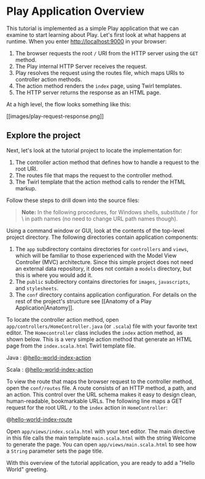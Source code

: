 <!--- Copyright (C) 2009-2018 Lightbend Inc. <https://www.lightbend.com> -->

# Play Application Overview

This tutorial is implemented as a simple Play application that we can examine to start learning about Play. Let's first look at what happens at runtime. When you enter <http://localhost:9000> in your browser:

1. The browser requests the root `/` URI from the HTTP server using the `GET` method.
1. The Play internal HTTP Server receives the request.
1. Play resolves the request using the routes file, which maps URIs to controller action methods.
1. The action method renders the `index` page, using Twirl templates.
1. The HTTP server returns the response as an HTML page.

At a high level, the flow looks something like this:

[[images/play-request-response.png]]

## Explore the project

Next, let's look at the tutorial project to locate the implementation for:

1. The controller action method that defines how to handle a request to the root URI.
1. The routes file that maps the request to the controller method.
1. The Twirl template that the action method calls to render the HTML markup.

Follow these steps to drill down into the source files:

> **Note:** In the following procedures, for Windows shells, substitute / for \ in path names (no need to change URL path names though). 

Using a command window or GUI, look at the contents of the top-level project directory. The following directories contain application components:

1. The `app` subdirectory contains directories for `controllers` and `views`, which will be familiar to those experienced with the Model View Controller (MVC) architecture. Since this simple project does not need an external data repository, it does not contain a `models` directory, but this is where you would add it.
1. The `public` subdirectory contains directories for `images`, `javascripts`, and `stylesheets`.
1. The `conf` directory contains application configuration. For details on the rest of the project's structure see [[Anatomy of a Play Application|Anatomy]].

To locate the controller action method, open `app/controllers/HomeController.java` (or `.scala`) file with your favorite text editor. The `Homecontroller` class includes the `index` action method, as shown below. This is a very simple action method that generate an HTML page from the `index.scala.html` Twirl template file.

Java
: 
@[hello-world-index-action](code/javaguide/hello/HelloController.java)

Scala
: 
@[hello-world-index-action](code/scalaguide/hello/HelloController.scala)

To view the route that maps the browser request to the controller method, open the `conf/routes` file. A route consists of an HTTP method, a path, and an action. This control over the URL schema makes it easy to design clean, human-readable, bookmarkable URLs. The following line maps a GET request for the root URL `/` to the `index` action in `HomeController`:

@[hello-world-index-route](code/routes)

Open `app/views/index.scala.html` with your text editor. The main directive in this file calls the main template `main.scala.html` with the string Welcome to generate the page. You can open `app/views/main.scala.html` to see how a `String` parameter sets the page title.

With this overview of the tutorial application, you are ready to add a "Hello World" greeting.